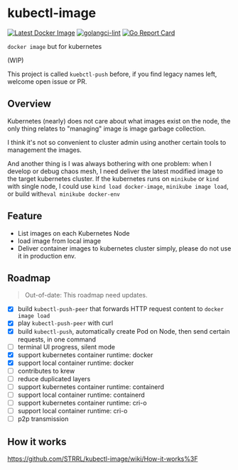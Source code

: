 # kubectl-image

[![Latest Docker Image](https://github.com/STRRL/kubectl-image/actions/workflows/latest-docker-image.yml/badge.svg)](https://github.com/STRRL/kubectl-push/actions/workflows/latest-docker-image.yml)
[![golangci-lint](https://github.com/STRRL/kubectl-image/actions/workflows/golangci-lint.yml/badge.svg)](https://github.com/STRRL/kubectl-push/actions/workflows/golangci-lint.yml)
[![Go Report Card](https://goreportcard.com/badge/github.com/STRRL/kubectl-image)](https://goreportcard.com/report/github.com/STRRL/kubectl-push)

`docker image` but for kubernetes

(WIP)

This project is called `kuebctl-push` before, if you find legacy names left, welcome open issue or PR. 

## Overview

Kubernetes (nearly) does not care about what images exist on the node, the only thing relates to "managing" image is image garbage collection.

I think it's not so convenient to cluster admin using another certain tools to management the images.

And another thing is I was always bothering with one problem: when I develop or debug chaos mesh, I need deliver the latest modified image to the target kubernetes cluster. If the kubernetes runs on `minikube` or `kind` with single node, I could use `kind load docker-image`, `minikube image load`, or build with`eval minikube docker-env`

## Feature

- List images on each Kubernetes Node
- load image from local image
- Deliver container images to kubernetes cluster simply, please do not use it in production env.

## Roadmap

> Out-of-date: This roadmap need updates.

- [x] build `kubectl-push-peer` that forwards HTTP request content to `docker image load`
- [x] play `kubectl-push-peer` with curl
- [x] build `kubectl-push`, automatically create Pod on Node, then send certain requests, in one command
- [ ] terminal UI progress, silent mode
- [x] support kubernetes container runtime: docker
- [x] support local container runtime: docker
- [ ] contributes to krew
- [ ] reduce duplicated layers
- [ ] support kubernetes container runtime: containerd
- [ ] support local container runtime: containerd
- [ ] support kubernetes container runtime: cri-o
- [ ] support local container runtime:  cri-o
- [ ] p2p transmission

## How it works

https://github.com/STRRL/kubectl-image/wiki/How-it-works%3F
